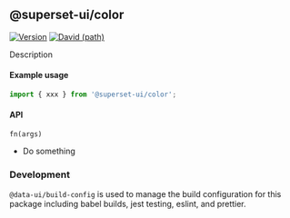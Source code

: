 ## @superset-ui/color

[![Version](https://img.shields.io/npm/v/@superset-ui/color.svg?style=flat)](https://img.shields.io/npm/v/@superset-ui/color.svg?style=flat)
[![David (path)](https://img.shields.io/david/apache-superset/superset-ui.svg?path=packages%2Fsuperset-ui-color&style=flat-square)](https://david-dm.org/apache-superset/superset-ui?path=packages/superset-ui-color)

Description

#### Example usage

```js
import { xxx } from '@superset-ui/color';
```

#### API

`fn(args)`

- Do something

### Development

`@data-ui/build-config` is used to manage the build configuration for this package including babel
builds, jest testing, eslint, and prettier.
